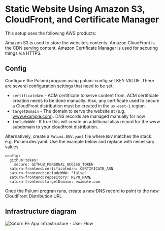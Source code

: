 # Static Website Using Amazon S3, CloudFront, and Certificate Manager

This setup uses the following AWS products:

Amazon S3 is used to store the website’s contents.
Amazon CloudFront is the CDN serving content.
Amazon Certificate Manager is used for securing things via HTTPS.

## Config
Configure the Pulumi program using pulumi config set KEY VALUE. There are several configuration settings that need to be set:

- `certificateArn` - ACM certificate to serve content from. ACM certificate creation needs to be done manually. Also, any certificate used to secure a CloudFront distribution must be created in the `us-east-1` region.
- `targetDomain` - The domain to serve the website at (e.g. www.example.com). DNS records are managed manually for now
- `includeWWW` - If true this will create an additional alias record for the www subdomain to your cloudfront distribution.

Alternatively, create a `Pulumi.ENV.yaml` file where `ENV` matches the stack. e.g. Pulumi.dev.yaml. Use the example below and replace with necessary values. 

```
config:
  github:token:
    secure: GITHUB_PERSONAL_ACCESS_TOKEN
  saturn-frontend:certificateArn: CERTIFICATE_ARN
  saturn-frontend:includeWWW: "false"
  saturn-frontend:repository: REPO_NAME
  saturn-frontend:targetDomain: example.com
```

Once the Pulumi progran runs, create a new DNS record to point to the new CloudFront Distribution URL

## Infrastructure diagram

![Saturn FE App Infrastructure - User Flow](https://user-images.githubusercontent.com/1016021/204614167-d2894a45-7862-4f94-be80-4149937b184b.png)
